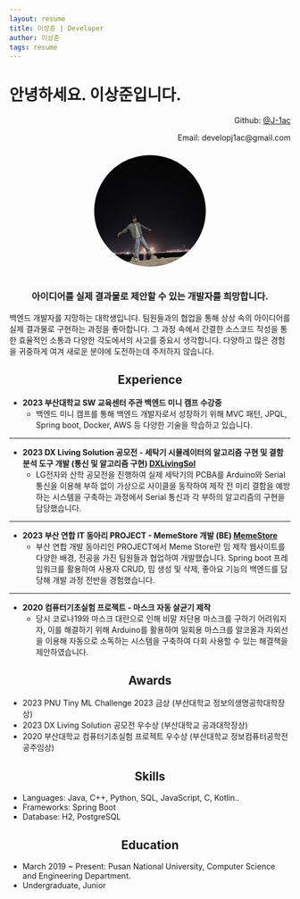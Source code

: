 ```yaml
---
layout: resume
title: 이상준 | Developer
author: 이상준
tags: resume
---
```


# 안녕하세요. 이상준입니다.
<p align="right">Github: <a href="https://github.com/J-1ac">@J-1ac</a></p>
<p style="text-align: right;">Email: developj1ac@gmail.com</p>

<h3 align="center">
  <img src="../images/profile.jpg" alt="프로필 사진" style="width: 200px; height: 200px; object-fit: cover; border-radius: 50%;"><br><br>
  <p style="bold">아이디어를 실제 결과물로 제안할 수 있는 개발자를 희망합니다.</p>
</h3>
백엔드 개발자를 지망하는 대학생입니다. 팀원들과의 협업을 통해 상상 속의 아이디어를 실제 결과물로 구현하는 과정을 좋아합니다. 그 과정 속에서 간결한 소스코드 작성을 통한 효율적인 소통과 다양한 각도에서의 사고를 중요시 생각합니다. 다양하고 많은 경험을 귀중하게 여겨 새로운 분야에 도전하는데 주저하지 않습니다.

<h2 align="center">
  <b>Experience</b><br>
</h2>

- **2023 부산대학교 SW 교육센터 주관 백엔드 미니 캠프 수강중**
    - 백엔드 미니 캠프를 통해 백엔드 개발자로서 성장하기 위해 MVC 패턴, JPQL, Spring boot, Docker, AWS 등 다양한 기술을 학습하고 있습니다.

---

- **2023 DX Living Solution 공모전 - 세탁기 시뮬레이터의 알고리즘 구현 및 결함 분석 도구 개발 (통신 및 알고리즘 구현) [DXLivingSol](https://github.com/J-1ac/DXLivingSol)**
    - LG전자와 산학 공모전을 진행하여 실제 세탁기의 PCBA를 Arduino와 Serial 통신을 이용해 부하 없이 가상으로 사이클을 동작하여 제작 전 미리 결함을 예방하는 시스템을 구축하는 과정에서 Serial 통신과 각 부하의 알고리즘의 구현을 담당했습니다. 

---

- **2023 부산 연합 IT 동아리 PROJECT - MemeStore 개발 (BE) [MemeStore](https://github.com/WebPHub/MemeStore)** 
    - 부산 연합 개발 동아리인 PROJECT에서 Meme Store란 밈 제작 웹사이트를 다양한 배경, 전공을 가진 팀원들과 협업하여 개발했습니다. Spring boot 프레임워크를 활용하여 사용자 CRUD, 밈 생성 및 삭제, 좋아요 기능의 백엔드를 담당해 개발 과정 전반을 경험했습니다.

---

- **2020 컴퓨터기초실험 프로젝트 - 마스크 자동 살균기 제작**
    - 당시 코로나19와 마스크 대란으로 인해 비말 차단용 마스크를 구하기 어려워지자, 이를 해결하기 위해 Arduino를 활용하여 일회용 마스크를 알코올과 자외선을 이용해 자동으로 소독하는 시스템을 구축하여 다회 사용할 수 있는 해결책을 제안하였습니다.

<h2 align="center">
  <b>Awards</b><br>
</h2>

- 2023 PNU Tiny ML Challenge 2023 금상 (부산대학교 정보의생명공학대학장상)
- 2023 DX Living Solution 공모전 우수상 (부산대학교 공과대학장상)
- 2020 부산대학교 컴퓨터기초실험 프로젝트 우수상 (부산대학교 정보컴퓨터공학전공주임상)

<h2 align="center">
  <b>Skills</b><br>
</h2>

- Languages: Java, C++, Python, SQL, JavaScript, C, Kotlin..
- Frameworks: Spring Boot
- Database: H2, PostgreSQL

<h2 align="center">
  <b>Education</b><br>
</h2>

- March 2019 ~ Present: Pusan National University, Computer Science and Engineering Department.
- Undergraduate, Junior